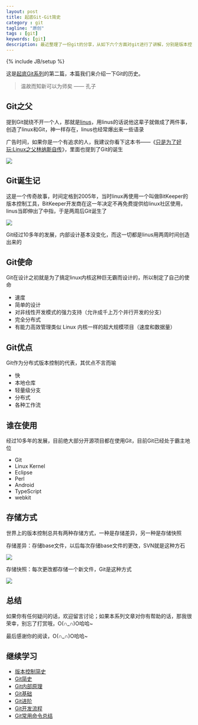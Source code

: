 ```yaml
---
layout: post
title: 起底Git-Git简史
category : git
tagline: "原创"
tags : [git]
keywords: [git]
description: 最近整理了一份git的分享，从如下六个方面对git进行了讲解，分别是版本控制简史，Git简史，Git内部原理，Git基础，Git进阶，Git开发流程
---
```

{% include JB/setup %}

这是[起底Git系列](http://yanhaijing.com/git/2017/01/19/deep-git-0/)的第二篇，本篇我们来介绍一下Git的历史。

> 温故而知新可以为师矣 —— 孔子

## Git之父
提到Git就绕不开一个人，那就是[linus](https://github.com/torvalds)，用linus的话说他这辈子就做成了两件事，创造了linux和Git，神一样存在，linus也经常爆出来一些语录

广告时间，如果你是一个有追求的人，我建议你看下这本书——《[只是为了好玩:Linux之父林纳斯自传](https://www.amazon.cn/gp/product/B00MB51SAI/ref=as_li_qf_sp_asin_il_tl?ie=UTF8&camp=536&creative=3200&creativeASIN=B00MB51SAI&linkCode=as2&tag=yanhaijing-23)》，里面也提到了Git的诞生

[![]({{BLOG_IMG}}459.jpg)](https://www.amazon.cn/gp/product/B00MB51SAI/ref=as_li_qf_sp_asin_il_tl?ie=UTF8&camp=536&creative=3200&creativeASIN=B00MB51SAI&linkCode=as2&tag=yanhaijing-23)

## Git诞生记
这是一个传奇故事，时间定格到2005年，当时linux再使用一个叫做BitKeeper的版本控制工具，BitKeeper开发商在这一年决定不再免费提供给linux社区使用，linus当即伸出了中指，于是两周后Git诞生了

![]({{BLOG_IMG}}460.png)

Git经过10多年的发展，内部设计基本没变化，而这一切都是linus用两周时间创造出来的

## Git使命
Git在设计之初就是为了搞定linux内核这种巨无霸而设计的，所以制定了自己的使命

- 速度
- 简单的设计
- 对非线性开发模式的强力支持（允许成千上万个并行开发的分支）
- 完全分布式
- 有能力高效管理类似 Linux 内核一样的超大规模项目（速度和数据量）

## Git优点
Git作为分布式版本控制的代表，其优点不言而喻

- 快
- 本地仓库
- 轻量级分支
- 分布式
- 各种工作流

## 谁在使用
经过10多年的发展，目前绝大部分开源项目都在使用Git，目前Git已经处于霸主地位

- Git
- Linux Kernel
- Eclipse
- Perl 
- Android
- TypeScript
- webkit


## 存储方式
世界上的版本控制总共有两种存储方式，一种是存储差异，另一种是存储快照

存储差异：存储base文件，以后每次存储base文件的更改，SVN就是这种方石

![]({{BLOG_IMG}}461.png)

存储快照：每次更改都存储一个新文件，Git是这种方式

![]({{BLOG_IMG}}462.png)

## 总结
如果你有任何疑问的话，欢迎留言讨论；如果本系列文章对你有帮助的话，那我很荣幸，别忘了打赏哦，O(∩_∩)O哈哈~

最后感谢你的阅读，O(∩_∩)O哈哈~

## 继续学习
- [版本控制简史](http://yanhaijing.com/git/2017/01/19/deep-git-1/)
- [Git简史](http://yanhaijing.com/git/2017/01/19/deep-git-2/)
- [Git内部原理](http://yanhaijing.com/git/2017/02/08/deep-git-3/)
- [Git基础](http://yanhaijing.com/git/2017/02/09/deep-git-4/)
- [Git进阶](http://yanhaijing.com/git/2017/02/09/deep-git-5/)
- [Git开发流程](http://yanhaijing.com/git/2017/02/09/deep-git-6/)
- [Git常用命令总结](http://yanhaijing.com/git/2014/11/01/my-git-note/)
